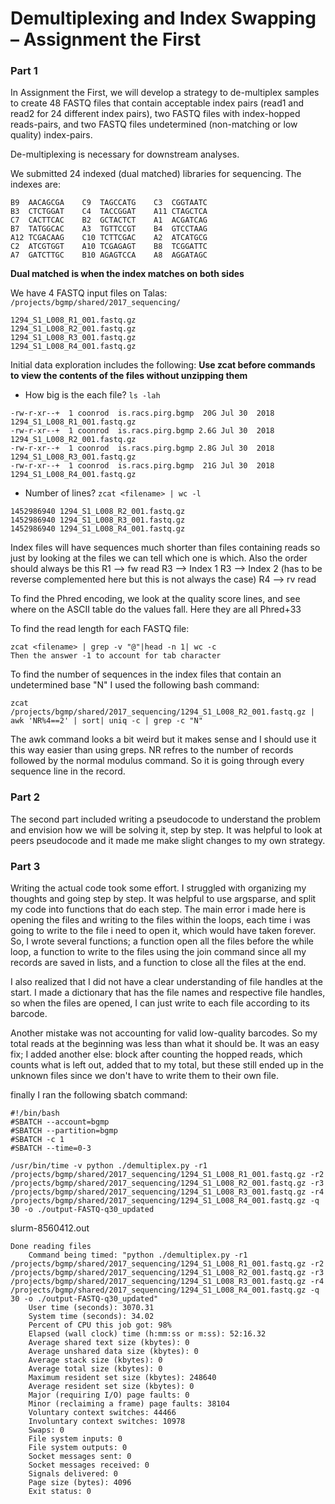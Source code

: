 # Demultiplexing and Index Swapping – Assignment the First

### Part 1 


In Assignment the First, we will develop a strategy to de-multiplex samples to create 48 FASTQ files that contain acceptable index pairs (read1 and read2 for 24 different index pairs), two FASTQ files with index-hopped reads-pairs, and two FASTQ files undetermined (non-matching or low quality) index-pairs.

De-multiplexing is necessary for downstream analyses.

We submitted 24 indexed (dual matched) libraries for sequencing. The indexes are:

```B1	GTAGCGTA    A5	CGATCGAT    C1	GATCAAGG
B9	AACAGCGA    C9	TAGCCATG    C3	CGGTAATC
B3	CTCTGGAT    C4	TACCGGAT    A11	CTAGCTCA
C7	CACTTCAC    B2	GCTACTCT    A1	ACGATCAG
B7	TATGGCAC    A3	TGTTCCGT    B4	GTCCTAAG
A12	TCGACAAG    C10	TCTTCGAC    A2	ATCATGCG
C2	ATCGTGGT    A10	TCGAGAGT    B8	TCGGATTC
A7	GATCTTGC    B10	AGAGTCCA    A8	AGGATAGC
```

**Dual matched is when the index matches on both sides** 

We have 4 FASTQ input files on Talas: ```/projects/bgmp/shared/2017_sequencing/```

```
1294_S1_L008_R1_001.fastq.gz
1294_S1_L008_R2_001.fastq.gz
1294_S1_L008_R3_001.fastq.gz
1294_S1_L008_R4_001.fastq.gz
```
Initial data exploration includes the following: 
**Use zcat before commands to view the contents of the files without unzipping them**
- How big is the each file? ```ls -lah```
```
-rw-r-xr--+  1 coonrod  is.racs.pirg.bgmp  20G Jul 30  2018 1294_S1_L008_R1_001.fastq.gz
-rw-r-xr--+  1 coonrod  is.racs.pirg.bgmp 2.6G Jul 30  2018 1294_S1_L008_R2_001.fastq.gz
-rw-r-xr--+  1 coonrod  is.racs.pirg.bgmp 2.8G Jul 30  2018 1294_S1_L008_R3_001.fastq.gz
-rw-r-xr--+  1 coonrod  is.racs.pirg.bgmp  21G Jul 30  2018 1294_S1_L008_R4_001.fastq.gz 
```
- Number of lines? ```zcat <filename> | wc -l``` 
```1452986940 1294_S1_L008_R1_001.fastq.gz 
1452986940 1294_S1_L008_R2_001.fastq.gz
1452986940 1294_S1_L008_R3_001.fastq.gz
1452986940 1294_S1_L008_R4_001.fastq.gz
```
Index files will have sequences much shorter than files containing reads so just by looking at the files we can tell which one is which. Also the order should always be this 
R1 --> fw read
R3 --> Index 1
R3 --> Index 2 (has to be reverse complemented here but this is not always the case)
R4 --> rv read 

To find the Phred encoding, we look at the quality score lines, and see where on the ASCII table do the values fall. Here they are all Phred+33

To find the read length for each FASTQ file: 
```
zcat <filename> | grep -v "@"|head -n 1| wc -c 
Then the answer -1 to account for tab character 
```

To find the number of sequences in the index files that contain an undetermined base "N" I used the following bash command:

```zcat /projects/bgmp/shared/2017_sequencing/1294_S1_L008_R2_001.fastq.gz | awk 'NR%4==2' | sort| uniq -c | grep -c "N"```

The awk command looks a bit weird but it makes sense and I should use it this way easier than using greps. NR refres to the number of records followed by the normal modulus command. So it is going through every sequence line in the record. 

### Part 2
The second part included writing a pseudocode to understand the problem and envision how we will be solving it, step by step. It was helpful to look at peers pseudocode and it made me make slight changes to my own strategy. 


### Part 3
 Writing the actual code took some effort. I struggled with organizing my thoughts and going step by step. It was helpful to use argsparse, and split my code into functions that do each step. The main error i made here is opening the files and writing to the files within the loops, each time i was going to write to the file i need to open it, which would have taken forever. So, I wrote several functions; a function open all the files before the while loop, a function to write to the files using the join command since all my records are saved in lists, and a function to close all the files at the end. 

I also realized that I did not have a clear understanding of file handles at the start. I made a dictionary that has the file names and respective file handles, so when the files are opened, I can just write to each file according to its barcode. 

Another mistake was not accounting for valid low-quality barcodes. So my total reads at the beginning was less than what it should be. It was an easy fix; I added another else: block after counting the hopped reads, which counts what is left out, added that to my total, but these still ended up in the unknown files since we don't have to write them to their own file. 

finally I ran the following sbatch command:

```
#!/bin/bash
#SBATCH --account=bgmp
#SBATCH --partition=bgmp
#SBATCH -c 1
#SBATCH --time=0-3

/usr/bin/time -v python ./demultiplex.py -r1 /projects/bgmp/shared/2017_sequencing/1294_S1_L008_R1_001.fastq.gz -r2 /projects/bgmp/shared/2017_sequencing/1294_S1_L008_R2_001.fastq.gz -r3 /projects/bgmp/shared/2017_sequencing/1294_S1_L008_R3_001.fastq.gz -r4 /projects/bgmp/shared/2017_sequencing/1294_S1_L008_R4_001.fastq.gz -q 30 -o ./output-FASTQ-q30_updated
```

slurm-8560412.out 

```
Done reading files
	Command being timed: "python ./demultiplex.py -r1 /projects/bgmp/shared/2017_sequencing/1294_S1_L008_R1_001.fastq.gz -r2 /projects/bgmp/shared/2017_sequencing/1294_S1_L008_R2_001.fastq.gz -r3 /projects/bgmp/shared/2017_sequencing/1294_S1_L008_R3_001.fastq.gz -r4 /projects/bgmp/shared/2017_sequencing/1294_S1_L008_R4_001.fastq.gz -q 30 -o ./output-FASTQ-q30_updated"
	User time (seconds): 3070.31
	System time (seconds): 34.02
	Percent of CPU this job got: 98%
	Elapsed (wall clock) time (h:mm:ss or m:ss): 52:16.32
	Average shared text size (kbytes): 0
	Average unshared data size (kbytes): 0
	Average stack size (kbytes): 0
	Average total size (kbytes): 0
	Maximum resident set size (kbytes): 248640
	Average resident set size (kbytes): 0
	Major (requiring I/O) page faults: 0
	Minor (reclaiming a frame) page faults: 38104
	Voluntary context switches: 44466
	Involuntary context switches: 10978
	Swaps: 0
	File system inputs: 0
	File system outputs: 0
	Socket messages sent: 0
	Socket messages received: 0
	Signals delivered: 0
	Page size (bytes): 4096
	Exit status: 0
```


